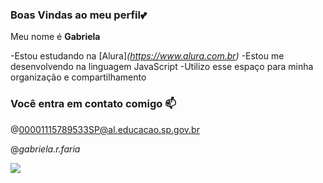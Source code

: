 ### Boas Vindas ao meu perfil💕                                  

Meu nome é **Gabriela**

-Estou estudando na [Alura]_(https://www.alura.com.br)_
-Estou me desenvolvendo na linguagem JavaScript
-Utilizo esse espaço para minha organização e compartilhamento 

### Você entra em contato comigo 📫

@00001115789533SP@al.educacao.sp.gov.br 

@_gabriela.r.faria_

![](https://media1.tenor.com/m/Hem-aWUSG9MAAAAd/teen-wolf.gif)
